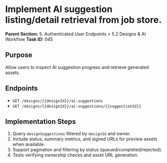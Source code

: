 # Implement AI suggestion listing/detail retrieval from job store.

**Parent Section:** 5. Authenticated User Endpoints > 5.2 Designs & AI Workflow
**Task ID:** 045

## Purpose
Allow users to inspect AI suggestion progress and retrieve generated assets.

## Endpoints
- `GET /designs/{{designId}}/ai-suggestions`
- `GET /designs/{{designId}}/ai-suggestions/{{suggestionId}}`

## Implementation Steps
1. Query `designSuggestions` filtered by `designId` and owner.
2. Include status, summary metrics, and signed URLs for preview assets when available.
3. Support pagination and filtering by status (queued/completed/rejected).
4. Tests verifying ownership checks and asset URL generation.
